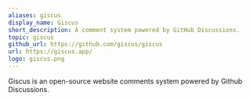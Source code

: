 ```yaml
---
aliases: giscus
display_name: Giscus
short_description: A comment system powered by GitHub Discussions.
topic: giscus
github_url: https://github.com/giscus/giscus
url: https://giscus.app/
logo: giscus.png
---
```

Giscus is an open-source website comments system powered by Github Discussions.
